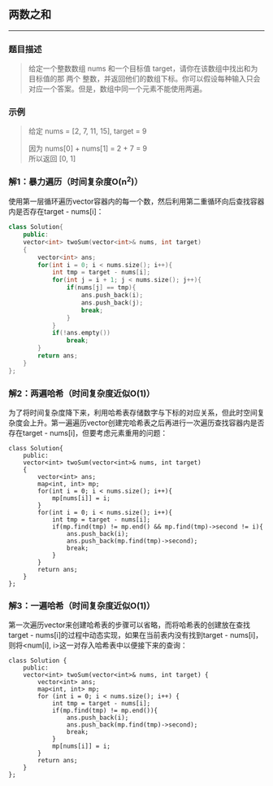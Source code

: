 ## 两数之和
***

### 题目描述
> 给定一个整数数组 nums 和一个目标值 target，请你在该数组中找出和为目标值的那 两个 整数，并返回他们的数组下标。你可以假设每种输入只会对应一个答案。但是，数组中同一个元素不能使用两遍。

### 示例
> 给定 nums = [2, 7, 11, 15], target = 9
> 
> 因为 nums[0] + nums[1] = 2 + 7 = 9  
> 所以返回 [0, 1]

### 解1：暴力遍历（时间复杂度O(n<sup>2</sup>)）
使用第一层循环遍历vector容器内的每一个数，然后利用第二重循环向后查找容器内是否存在target - nums[i]：
```C++
class Solution{  
    public:  
    vector<int> twoSum(vector<int>& nums, int target) 
    {  
        vector<int> ans;
        for(int i = 0; i < nums.size(); i++){ 
            int tmp = target - nums[i];  
            for(int j = i + 1; j < nums.size(); j++){  
                if(nums[j] == tmp){  
                    ans.push_back(i);  
                    ans.push_back(j);  
                    break;  
                }  
            }  
            if(!ans.empty())  
                break;  
        }  
        return ans;  
    }  
};
```  


### 解2：两遍哈希（时间复杂度近似O(1)）
为了将时间复杂度降下来，利用哈希表存储数字与下标的对应关系，但此时空间复杂度会上升。第一遍遍历vector创建完哈希表之后再进行一次遍历查找容器内是否存在target - nums[i]，但要考虑元素重用的问题：
```
class Solution{
    public:
    vector<int> twoSum(vector<int>& nums, int target)
    {
        vector<int> ans;
        map<int, int> mp;
        for(int i = 0; i < nums.size(); i++){
            mp[nums[i]] = i;
        }
        for(int i = 0; i < nums.size(); i++){
            int tmp = target - nums[i];
            if(mp.find(tmp) != mp.end() && mp.find(tmp)->second != i){
                ans.push_back(i);
                ans.push_back(mp.find(tmp)->second);
                break;
            }
        } 
        return ans;
    }
};
```

### 解3：一遍哈希（时间复杂度近似O(1)）
第一次遍历vector来创建哈希表的步骤可以省略，而将哈希表的创建放在查找target - nums[i]的过程中动态实现，如果在当前表内没有找到target - nums[i]，则将<num[i], i>这一对存入哈希表中以便接下来的查询：
```
class Solution {
    public:
    vector<int> twoSum(vector<int>& nums, int target) {
        vector<int> ans;
        map<int, int> mp;
        for (int i = 0; i < nums.size(); i++) {
            int tmp = target - nums[i];
            if(mp.find(tmp) != mp.end()){
                ans.push_back(i);
                ans.push_back(mp.find(tmp)->second);
                break;
            }
            mp[nums[i]] = i;
        }
        return ans;
    }
};
``` 